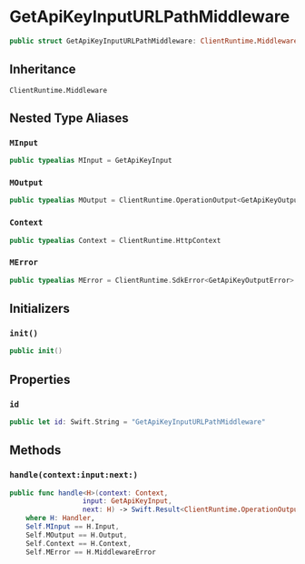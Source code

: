 # GetApiKeyInputURLPathMiddleware

``` swift
public struct GetApiKeyInputURLPathMiddleware: ClientRuntime.Middleware 
```

## Inheritance

`ClientRuntime.Middleware`

## Nested Type Aliases

### `MInput`

``` swift
public typealias MInput = GetApiKeyInput
```

### `MOutput`

``` swift
public typealias MOutput = ClientRuntime.OperationOutput<GetApiKeyOutputResponse>
```

### `Context`

``` swift
public typealias Context = ClientRuntime.HttpContext
```

### `MError`

``` swift
public typealias MError = ClientRuntime.SdkError<GetApiKeyOutputError>
```

## Initializers

### `init()`

``` swift
public init() 
```

## Properties

### `id`

``` swift
public let id: Swift.String = "GetApiKeyInputURLPathMiddleware"
```

## Methods

### `handle(context:input:next:)`

``` swift
public func handle<H>(context: Context,
                  input: GetApiKeyInput,
                  next: H) -> Swift.Result<ClientRuntime.OperationOutput<GetApiKeyOutputResponse>, MError>
    where H: Handler,
    Self.MInput == H.Input,
    Self.MOutput == H.Output,
    Self.Context == H.Context,
    Self.MError == H.MiddlewareError
```
